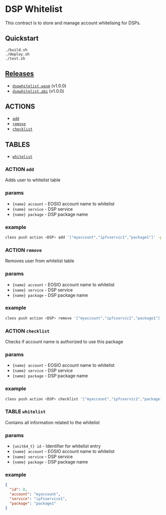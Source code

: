 # DSP Whitelist

This contract is to store and manage account whitelising for DSPs.

## Quickstart

```
./build.sh
./deploy.sh
./test.sh
```

## [Releases](https://github.com/EOS-Nation/dsp-whitelist/releases)

- [`dspwhitelist.wasm`](https://github.com/EOS-Nation/dsp-whitelist/releases/download/1.0.0/dspwhitelist.wasm) (v1.0.0)
- [`dspwhitelist.abi`](https://github.com/EOS-Nation/dsp-whitelist/releases/download/1.0.0/dspwhitelist.abi) (v1.0.0)

## ACTIONS

- [`add`](#action-add)
- [`remove`](#action-remove)
- [`checklist`](#action-checklist)

## TABLES

- [`whitelist`](#table-whitelist)

### ACTION `add`

Adds user to whitelist table

### params

- `{name} account` - EOSIO account name to whitelist
- `{name} service` - DSP service
- `{name} package` - DSP package name

### example

```bash
cleos push action <DSP> add '["myaccount","ipfsservic1","package1"]' -p <DSP>
```

### ACTION `remove`

Removes user from whitelist table

### params

- `{name} account` - EOSIO account name to whitelist
- `{name} service` - DSP service
- `{name} package` - DSP package name

### example

```bash
cleos push action <DSP> remove '["myaccount","ipfsservic1","package1"]' -p <DSP>
```


### ACTION `checklist`

Checks if account name is authorized to use this package

### params

- `{name} account` - EOSIO account name to whitelist
- `{name} service` - DSP service
- `{name} package` - DSP package name

### example

```bash
cleos push action <DSP> checklist '["myaccount","ipfsservic1","package1"]' -p <DSP>
```

### TABLE `whitelist`

Contains all information related to the whitelist

### params

- `{unit64_t} id`  - Identifier for whitelist entry
- `{name} account` - EOSIO account name to whitelist
- `{name} service` - DSP service
- `{name} package` - DSP package name

### example

```json
{
  "id": 0,
  "account": "myaccount",
  "service": "ipfsservice1",
  "package": "package1"
}
```
